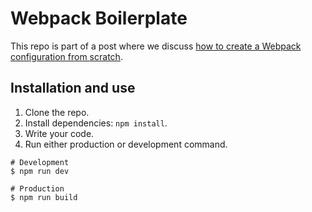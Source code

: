 # Webpack Boilerplate
This repo is part of a post where we discuss [how to create a Webpack configuration from scratch](https://dev.to/mmartinezsoria/let-s-create-a-webpack-configuration-from-scratch-1jml/).

## Installation and use
1. Clone the repo.
2. Install dependencies: `npm install`.
3. Write your code.
3. Run either production or development command.

```
# Development
$ npm run dev 

# Production
$ npm run build
```
